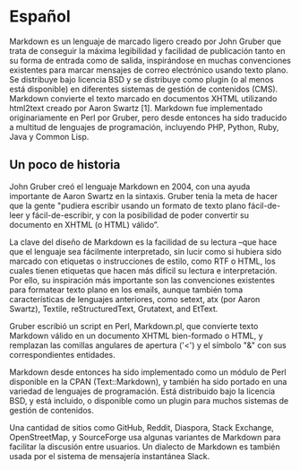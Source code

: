 # Español
Markdown es un lenguaje de marcado ligero creado por John Gruber que trata de conseguir la máxima legibilidad y facilidad de publicación tanto en su forma de entrada como de salida, inspirándose en muchas convenciones existentes para marcar mensajes de correo electrónico usando texto plano. Se distribuye bajo licencia BSD y se distribuye como plugin (o al menos está disponible) en diferentes sistemas de gestión de contenidos (CMS). Markdown convierte el texto marcado en documentos XHTML utilizando html2text creado por Aaron Swartz [1]. Markdown fue implementado originariamente en Perl por Gruber, pero desde entonces ha sido traducido a multitud de lenguajes de programación, incluyendo PHP, Python, Ruby, Java y Common Lisp.

## Un poco de historia

John Gruber creó el lenguaje Markdown en 2004, con una ayuda importante de Aaron Swartz en la sintaxis. Gruber tenía la meta de hacer que la gente "pudiera escribir usando un formato de texto plano fácil-de-leer y fácil-de-escribir, y con la posibilidad de poder convertir su documento en XHTML (o HTML) válido”.

La clave del diseño de Markdown es la facilidad de su lectura –que hace que el lenguaje sea fácilmente interpretado, sin lucir como si hubiera sido marcado con etiquetas o instrucciones de estilo, como RTF o HTML, los cuales tienen etiquetas que hacen más difícil su lectura e interpretación. Por ello, su inspiración más importante son las convenciones existentes para formatear texto plano en los emails, aunque también toma características de lenguajes anteriores, como setext, atx (por Aaron Swartz), Textile, reStructuredText, Grutatext, and EtText.

Gruber escribió un script en Perl, Markdown.pl, que convierte texto Markdown válido en un documento XHTML bien-formado o HTML, y remplazan las comillas angulares de apertura ('<') y el símbolo "&" con sus correspondientes entidades.

Markdown desde entonces ha sido implementado como un módulo de Perl disponible en la CPAN (Text::Markdown), y también ha sido portado en una variedad de lenguajes de programación. Está distribuido bajo la licencia BSD, y está incluido, o disponible como un plugin para muchos sistemas de gestión de contenidos.

Una cantidad de sitios como GitHub, Reddit, Diaspora, Stack Exchange, OpenStreetMap, y SourceForge usa algunas variantes de Markdown para facilitar la discusión entre usuarios. Un dialecto de Markdown es también usada por el sistema de mensajería instantánea Slack.